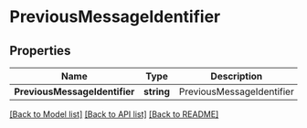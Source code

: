 # PreviousMessageIdentifier

## Properties

Name | Type | Description | Notes
------------ | ------------- | ------------- | -------------
**PreviousMessageIdentifier** | **string** | PreviousMessageIdentifier | [optional] 

[[Back to Model list]](../README.md#documentation-for-models) [[Back to API list]](../README.md#documentation-for-api-endpoints) [[Back to README]](../README.md)


